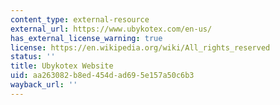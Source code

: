 ```yaml
---
content_type: external-resource
external_url: https://www.ubykotex.com/en-us/
has_external_license_warning: true
license: https://en.wikipedia.org/wiki/All_rights_reserved
status: ''
title: Ubykotex Website
uid: aa263082-b8ed-454d-ad69-5e157a50c6b3
wayback_url: ''
---
```

